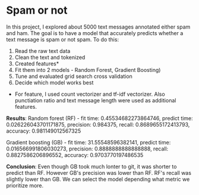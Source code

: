 # Spam or not



In this project, I explored about 5000 text messages annotated either spam and ham.
The goal is to have a model that accurately predicts whether a text message is spam or not spam. 
To do this: 

1. Read the raw text data
2. Clean the text and tokenized 
3. Created features*
4. Fit them into 2 models - Random Forest, Gradient Boosting)
5. Tune and evaluated grid search cross validation 
6. Decide which model works best 

* For feature, I used count vectorizer and tf-idf vectorizer. Also punctiation ratio and text message length were used as additional features. 

**Results**: 
Random forest (RF) - 
fit time: 0.45534682273864746, predict time: 0.026226043701171875, precision: 0.984375, recall: 0.8689655172413793, accuracy: 0.981149012567325

Gradient boosting (GB) - 
fit time: 31.55548596382141, predict time: 0.016566991806030273, precision: 0.8888888888888888, recall: 0.8827586206896552, accuracy: 0.9703770197486535

**Conclusion**:
Even though GB took much lonter to git, it was shorter to predict than RF. However GB's precision was lower than RF. RF's recall was slightly lower than GB. We can select the model depending what metric we prioritize more. 
